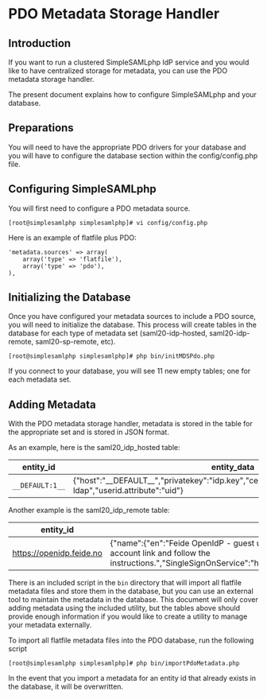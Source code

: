 PDO Metadata Storage Handler
=============================

<!-- 
	This file is written in Markdown syntax. 
	For more information about how to use the Markdown syntax, read here:
	http://daringfireball.net/projects/markdown/syntax
-->


<!-- {{TOC}} -->

Introduction
------------

If you want to run a clustered SimpleSAMLphp IdP service and you would like to have centralized storage for metadata, you can use the PDO metadata storage handler.

The present document explains how to configure SimpleSAMLphp and your database.



Preparations
------------

You will need to have the appropriate PDO drivers for your database and you will have to configure the database section within the config/config.php file.



Configuring SimpleSAMLphp
-----------------------------

You will first need to configure a PDO metadata source.

	[root@simplesamlphp simplesamlphp]# vi config/config.php

Here is an example of flatfile plus PDO:

	'metadata.sources' => array(
		array('type' => 'flatfile'),
		array('type' => 'pdo'),
	),



Initializing the Database
-------------------------


Once you have configured your metadata sources to include a PDO source, you will need to initialize the database. This process will create tables in the database for each type of metadata set (saml20-idp-hosted, saml20-idp-remote, saml20-sp-remote, etc).

	[root@simplesamlphp simplesamlphp]# php bin/initMDSPdo.php

If you connect to your database, you will see 11 new empty tables; one for each metadata set.


Adding Metadata
---------------

With the PDO metadata storage handler, metadata is stored in the table for the appropriate set and is stored in JSON format.

As an example, here is the saml20_idp_hosted table:

entity_id       | entity_data
----------------|-------------------------------------------------------------------------------------------------------------------------
`__DEFAULT:1__` | {"host":"\_\_DEFAULT\_\_","privatekey":"idp.key","certificate":"idp.crt","auth":"example-ldap","userid.attribute":"uid"}

Another example is the saml20_idp_remote table:

entity_id                | entity_data
-------------------------|-------------------------------------------------------------------------------------------------------------------------------------------------------------------------------------------------------------------------------------------------------------------------------------------------------------------------------------------------------------------------------------------------------------------------------------------------------------------------------------------------------------------------------------------------------------------------------
https://openidp.feide.no | {"name":{"en":"Feide OpenIdP - guest users","no":"Feide Gjestebrukere"},"description":"Here you can login with your account on Feide RnD OpenID. If you do not already have an account on this identity provider, you can create a new one by following the create new account link and follow the instructions.","SingleSignOnService":"https:\/\/openidp.feide.no\/simplesaml\/saml2\/idp\/SSOService.php","SingleLogoutService":"https:\/\/openidp.feide.no\/simplesaml\/saml2\/idp\/SingleLogoutService.php","certFingerprint":"c9ed4dfb07caf13fc21e0fec1572047eb8a7a4cb"}

There is an included script in the `bin` directory that will import all flatfile metadata files and store them in the database, but you can use an external tool to maintain the metadata in the database. This document will only cover adding metadata using the included utility, but the tables above should provide enough information if you would like to create a utility to manage your metadata externally.

To import all flatfile metadata files into the PDO database, run the following script

	[root@simplesamlphp simplesamlphp]# php bin/importPdoMetadata.php

In the event that you import a metadata for an entity id that already exists in the database, it will be overwritten.
